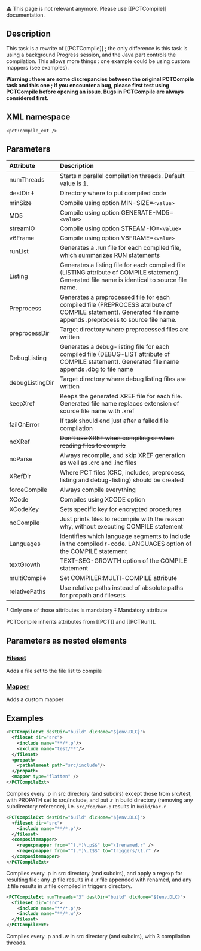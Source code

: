 ⚠️ This page is not relevant anymore. Please use [[PCTCompile]] documentation.

## Description

This task is a rewrite of [[PCTCompile]] ; the only difference is this task is using a background Progress session, and the Java part controls the compilation. This allows more things : one example could be using custom mappers (see examples).

**Warning : there are some discrepancies between the original PCTCompile task and this one ; if you encounter a bug, please first test using PCTCompile before opening an issue. Bugs in PCTCompile are always considered first.**

## XML namespace

`<pct:compile_ext />`

## Parameters

| **Attribute**| **Description**|
|:-------------|:---------------|
|numThreads    |Starts n parallel compilation threads. Default value is 1.|Integer  |Optional        |1                 |
|destDir ‡ |Directory where to put compiled code|File     |Required        |No default value  |
|minSize       |Compile using option MIN-SIZE=`<value>`|Boolean  |Optional        |False             |
|MD5           |Compile using option GENERATE-MD5=`<value>`|Boolean  |Optional        |False             |
|streamIO      |Compile using option STREAM-IO=`<value>`|Boolean  |Optional        |False             |
|v6Frame       |Compile using option V6FRAME=`<value>`|Boolean  |Optional        |False             |
|runList       |Generates a .run file for each compiled file, which summarizes RUN statements|Boolean  |Optional        |False             |
|Listing       |Generates a listing file for each compiled file (LISTING attribute of COMPILE statement). Generated file name is identical to source file name.|Boolean  |Optional        |False             |
|Preprocess    |Generates a preprocessed file for each compiled file (PREPROCESS attribute of COMPILE statement). Generated file name appends .preprocess to source file name.|Boolean  |Optional        |False             |
|preprocessDir |Target directory where preprocessed files are written|File     |Optional        | `<destDir>/.pct` |
|DebugListing  |Generates a debug-listing file for each compiled file (DEBUG-LIST attribute of COMPILE statement). Generated file name appends .dbg to file name|Boolean  |Optional        |False             |
|debugListingDir|Target directory where debug listing files are written|File     |Optional        | `<destDir>/.pct` |
|keepXref      |Keeps the generated XREF file for each file. Generated file name replaces extension of source file name with .xref|Boolean  |Optional        |False             |
|failOnError   |If task should end just after a failed file compilation|Boolean  |Optional        |True              |
| ~~noXRef~~   | ~~Don't use XREF when compiling or when reading files to compile~~ | ~~Boolean~~ | ~~Optional~~   | ~~False~~        |
|noParse       |Always recompile, and skip XREF generation as well as .crc and .inc files|Boolean  |Optional        |False             |
|XRefDir       |Where PCT files (CRC, includes, preprocess, listing and debug-listing) should be created|File     |Optional        | `<destDir>/.pct` |
|forceCompile  |Always compile everything|Boolean  |Optional        |False             |
|XCode         |Compiles using XCODE option|Boolean  |Optional        |False             |
|XCodeKey      |Sets specific key for encrypted procedures|String   |Optional        |No default value  |
|noCompile     |Just prints files to recompile with the reason why, without executing COMPILE statement|Boolean  |Optional        |False             |
|Languages     |Identifies which language segments to include in the compiled r-code. LANGUAGES option of the COMPILE statement|String   |Optional        |No default value  |
|textGrowth    |TEXT-SEG-GROWTH option of the COMPILE statement|Integer  |Optional        |No default value  |
|multiCompile  |Set COMPILER:MULTI-COMPILE attribute|Boolean  |Optional        |False             |
|relativePaths |Use relative paths instead of absolute paths for propath and filesets|Boolean  |Optional        |False             |
† Only one of those attributes is mandatory ‡ Mandatory attribute

PCTCompile inherits attributes from [[PCT]] and [[PCTRun]].

## Parameters as nested elements

### [Fileset](http://ant.apache.org/manual/Types/fileset.html)

Adds a file set to the file list to compile

### [Mapper](http://ant.apache.org/manual/Types/mapper.html)

Adds a custom mapper

## Examples
```xml
<PCTCompileExt destDir="build" dlcHome="${env.DLC}">
  <fileset dir="src">
    <include name="**/*.p"/>
    <exclude name="test/**"/>
  </fileset>
  <propath>
    <pathelement path="src/include"/>
  </propath>
  <mapper type="flatten" />
</PCTCompileExt>
```
Compiles every .p in src directory (and subdirs) except those from src/test, with PROPATH set to src/include, and put .r in build directory (removing any subdirectory reference), i.e. ```src/foo/bar.p``` results in ```build/bar.r```

```xml
<PCTCompileExt destDir="build" dlcHome="${env.DLC}">
  <fileset dir="src">
    <include name="**/*.p"/>
  </fileset>
  <compositemapper>
    <regexpmapper from="^(.*)\.p$$" to="\1renamed.r" />
    <regexpmapper from="^(.*)\.t$$" to="triggers/\1.r" />
  </compositemapper>
</PCTCompileExt>
```
Compiles every .p in src directory (and subdirs), and apply a regexp for resulting file : any .p file results in a .r file appended with renamed, and any .t file results in .r file compiled in triggers directory.

```xml
<PCTCompileExt numThreads="3" destDir="build" dlcHome="${env.DLC}">
  <fileset dir="src">
    <include name="**/*.p"/>
    <include name="**/*.w"/>
  </fileset>
</PCTCompileExt>
```
Compiles every .p and .w in src directory (and subdirs), with 3 compilation threads.